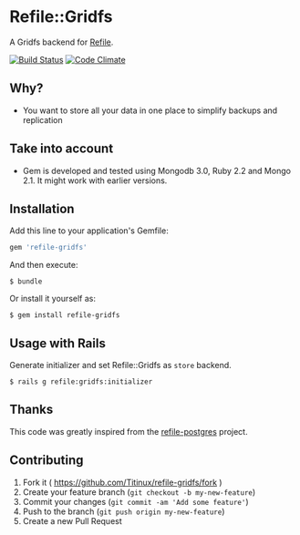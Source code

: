 # Refile::Gridfs

A Gridfs backend for [Refile](https://github.com/elabs/refile).

[![Build Status](https://travis-ci.org/Titinux/refile-gridfs.svg)](https://travis-ci.org/Titinux/refile-gridfs)
[![Code Climate](https://codeclimate.com/github/Titinux/refile-gridfs/badges/gpa.svg)](https://codeclimate.com/github/Titinux/refile-gridfs)

## Why?

* You want to store all your data in one place to simplify backups and replication

## Take into account

* Gem is developed and tested using Mongodb 3.0, Ruby 2.2 and Mongo 2.1. It might work with earlier versions.

## Installation

Add this line to your application's Gemfile:

```ruby
gem 'refile-gridfs'
```

And then execute:

    $ bundle

Or install it yourself as:

    $ gem install refile-gridfs

## Usage with Rails

Generate initializer and set Refile::Gridfs as `store` backend.

    $ rails g refile:gridfs:initializer

## Thanks

This code was greatly inspired from the [refile-postgres](https://github.com/krists/refile-postgres) project.

## Contributing

1. Fork it ( https://github.com/Titinux/refile-gridfs/fork )
2. Create your feature branch (`git checkout -b my-new-feature`)
3. Commit your changes (`git commit -am 'Add some feature'`)
4. Push to the branch (`git push origin my-new-feature`)
5. Create a new Pull Request
